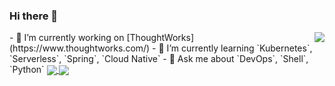 ### Hi there 👋

<a href="https://github.com/anuraghazra/github-readme-stats">
  <img align="right" src="https://github-readme-stats.stark-x.vercel.app/api/top-langs/?username=Stark-X&hide=html,vim%20script" />
</a>
- 🔭 I’m currently working on [ThoughtWorks](https://www.thoughtworks.com/)
- 🌱 I’m currently learning `Kubernetes`, `Serverless`, `Spring`, `Cloud Native`
- 💬 Ask me about `DevOps`, `Shell`, `Python`

<a href="https://github.com/anuraghazra/github-readme-stats">
  <img align="center" src="https://github-readme-stats.stark-x.vercel.app/api?username=Stark-X&count_private=true&show_icons=true&theme=solarized-light" />
</a>

<a href="https://github.com/anuraghazra/github-readme-stats">
  <img align="center" src="https://github-readme-stats.stark-x.vercel.app/api/wakatime?username=Stark_X&theme=solarized-light" />
</a>

